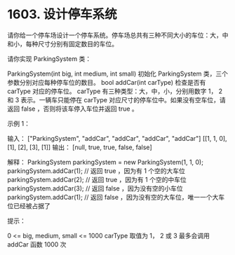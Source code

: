 # 1603. 设计停车系统
  请你给一个停车场设计一个停车系统。停车场总共有三种不同大小的车位：大，中和小，每种尺寸分别有固定数目的车位。
  
  请你实现 ParkingSystem 类：
  
  ParkingSystem(int big, int medium, int small) 初始化 ParkingSystem 类，三个参数分别对应每种停车位的数目。
  bool addCar(int carType) 检查是否有 carType 对应的停车位。 carType 有三种类型：大，中，小，分别用数字 1， 2 和 3 表示。一辆车只能停在  carType 对应尺寸的停车位中。如果没有空车位，请返回 false ，否则将该车停入车位并返回 true 。
   
  
  示例 1：
  
  输入：
  ["ParkingSystem", "addCar", "addCar", "addCar", "addCar"]
  [[1, 1, 0], [1], [2], [3], [1]]
  输出：
  [null, true, true, false, false]
  
  解释：
  ParkingSystem parkingSystem = new ParkingSystem(1, 1, 0);
  parkingSystem.addCar(1); // 返回 true ，因为有 1 个空的大车位
  parkingSystem.addCar(2); // 返回 true ，因为有 1 个空的中车位
  parkingSystem.addCar(3); // 返回 false ，因为没有空的小车位
  parkingSystem.addCar(1); // 返回 false ，因为没有空的大车位，唯一一个大车位已经被占据了
   
  
  提示：
  
  0 <= big, medium, small <= 1000
  carType 取值为 1， 2 或 3
  最多会调用 addCar 函数 1000 次
